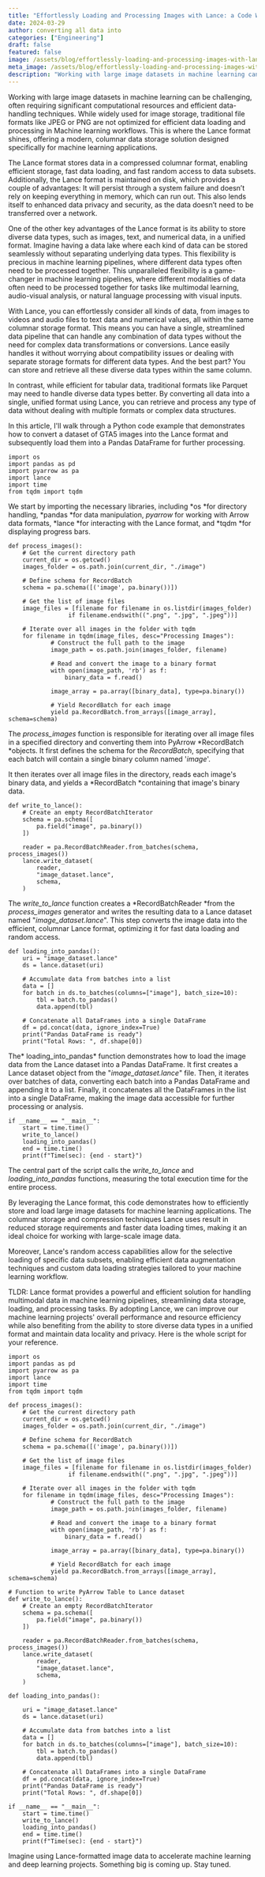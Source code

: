 ```yaml
---
title: "Effortlessly Loading and Processing Images with Lance: a Code Walkthrough"
date: 2024-03-29
author: converting all data into
categories: ["Engineering"]
draft: false
featured: false
image: /assets/blog/effortlessly-loading-and-processing-images-with-lance-a-code-walkthrough/preview-image.png
meta_image: /assets/blog/effortlessly-loading-and-processing-images-with-lance-a-code-walkthrough/preview-image.png
description: "Working with large image datasets in machine learning can be challenging, often requiring significant computational resources and efficient data-handling techniques."
---
```


Working with large image datasets in machine learning can be challenging, often requiring significant computational resources and efficient data-handling techniques. While widely used for image storage, traditional file formats like JPEG or PNG are not optimized for efficient data loading and processing in Machine learning workflows. This is where the Lance format shines, offering a modern, columnar data storage solution designed specifically for machine learning applications.

The Lance format stores data in a compressed columnar format, enabling efficient storage, fast data loading, and fast random access to data subsets. Additionally, the Lance format is maintained on disk, which provides a couple of advantages: It will persist through a system failure and doesn’t rely on keeping everything in memory, which can run out. This also lends itself to enhanced data privacy and security, as the data doesn’t need to be transferred over a network.

One of the other key advantages of the Lance format is its ability to store diverse data types, such as images, text, and numerical data, in a unified format. Imagine having a data lake where each kind of data can be stored seamlessly without separating underlying data types. This flexibility is precious in machine learning pipelines, where different data types often need to be processed together. This unparalleled flexibility is a game-changer in machine learning pipelines, where different modalities of data often need to be processed together for tasks like multimodal learning, audio-visual analysis, or natural language processing with visual inputs.

With Lance, you can effortlessly consider all kinds of data, from images to videos and audio files to text data and numerical values, all within the same columnar storage format. This means you can have a single, streamlined data pipeline that can handle any combination of data types without the need for complex data transformations or conversions. Lance easily handles it without worrying about compatibility issues or dealing with separate storage formats for different data types. And the best part? You can store and retrieve all these diverse data types within the same column.

In contrast, while efficient for tabular data, traditional formats like Parquet may need to handle diverse data types better. By converting all data into a single, unified format using Lance, you can retrieve and process any type of data without dealing with multiple formats or complex data structures.

In this article, I'll walk through a Python code example that demonstrates how to convert a dataset of GTA5 images into the Lance format and subsequently load them into a Pandas DataFrame for further processing.

    import os
    import pandas as pd
    import pyarrow as pa
    import lance
    import time
    from tqdm import tqdm

We start by importing the necessary libraries, including *os *for directory handling, *pandas *for data manipulation, *pyarrow* for working with Arrow data formats, *lance *for interacting with the Lance format, and *tqdm *for displaying progress bars.

    def process_images():
        # Get the current directory path
        current_dir = os.getcwd()
        images_folder = os.path.join(current_dir, "./image")

        # Define schema for RecordBatch
        schema = pa.schema([('image', pa.binary())])

        # Get the list of image files
        image_files = [filename for filename in os.listdir(images_folder)
              		 if filename.endswith((".png", ".jpg", ".jpeg"))]

        # Iterate over all images in the folder with tqdm
        for filename in tqdm(image_files, desc="Processing Images"):
            	# Construct the full path to the image
            	image_path = os.path.join(images_folder, filename)

            	# Read and convert the image to a binary format
            	with open(image_path, 'rb') as f:
                	binary_data = f.read()

            	image_array = pa.array([binary_data], type=pa.binary())

            	# Yield RecordBatch for each image
            	yield pa.RecordBatch.from_arrays([image_array], schema=schema)

The *process_images* function is responsible for iterating over all image files in a specified directory and converting them into PyArrow *RecordBatch *objects. It first defines the schema for the *RecordBatch*, specifying that each batch will contain a single binary column named '*image*'.

It then iterates over all image files in the directory, reads each image's binary data, and yields a *RecordBatch *containing that image's binary data.

    def write_to_lance():
    	# Create an empty RecordBatchIterator
    	schema = pa.schema([
        	pa.field("image", pa.binary())
    	])

    	reader = pa.RecordBatchReader.from_batches(schema, process_images())
    	lance.write_dataset(
        	reader,
        	"image_dataset.lance",
        	schema,
    	)

The *write_to_lance* function creates a *RecordBatchReader *from the *process_images* generator and writes the resulting data to a Lance dataset named "*image_dataset.lance*". This step converts the image data into the efficient, columnar Lance format, optimizing it for fast data loading and random access.

    def loading_into_pandas():
    	uri = "image_dataset.lance"
    	ds = lance.dataset(uri)

    	# Accumulate data from batches into a list
    	data = []
    	for batch in ds.to_batches(columns=["image"], batch_size=10):
        	tbl = batch.to_pandas()
        	data.append(tbl)

    	# Concatenate all DataFrames into a single DataFrame
    	df = pd.concat(data, ignore_index=True)
    	print("Pandas DataFrame is ready")
    	print("Total Rows: ", df.shape[0])

The* loading_into_pandas* function demonstrates how to load the image data from the Lance dataset into a Pandas DataFrame. It first creates a Lance dataset object from the "*image_dataset.lance*" file. Then, it iterates over batches of data, converting each batch into a Pandas DataFrame and appending it to a list. Finally, it concatenates all the DataFrames in the list into a single DataFrame, making the image data accessible for further processing or analysis.

    if __name__ == "__main__":
    	start = time.time()
    	write_to_lance()
    	loading_into_pandas()
    	end = time.time()
    	print(f"Time(sec): {end - start}")

The central part of the script calls the *write_to_lance* and *loading_into_pandas* functions, measuring the total execution time for the entire process.

By leveraging the Lance format, this code demonstrates how to efficiently store and load large image datasets for machine learning applications. The columnar storage and compression techniques Lance uses result in reduced storage requirements and faster data loading times, making it an ideal choice for working with large-scale image data.

Moreover, Lance's random access capabilities allow for the selective loading of specific data subsets, enabling efficient data augmentation techniques and custom data loading strategies tailored to your machine learning workflow.

TLDR: Lance format provides a powerful and efficient solution for handling multimodal data in machine learning pipelines, streamlining data storage, loading, and processing tasks. By adopting Lance, we can improve our machine learning projects' overall performance and resource efficiency while also benefiting from the ability to store diverse data types in a unified format and maintain data locality and privacy. Here is the whole script for your reference.

    import os
    import pandas as pd
    import pyarrow as pa
    import lance
    import time
    from tqdm import tqdm

    def process_images():
        # Get the current directory path
        current_dir = os.getcwd()
        images_folder = os.path.join(current_dir, "./image")

        # Define schema for RecordBatch
        schema = pa.schema([('image', pa.binary())])

        # Get the list of image files
        image_files = [filename for filename in os.listdir(images_folder)
              		 if filename.endswith((".png", ".jpg", ".jpeg"))]

        # Iterate over all images in the folder with tqdm
        for filename in tqdm(image_files, desc="Processing Images"):
            	# Construct the full path to the image
            	image_path = os.path.join(images_folder, filename)

            	# Read and convert the image to a binary format
            	with open(image_path, 'rb') as f:
                	binary_data = f.read()

            	image_array = pa.array([binary_data], type=pa.binary())

            	# Yield RecordBatch for each image
            	yield pa.RecordBatch.from_arrays([image_array], schema=schema)

    # Function to write PyArrow Table to Lance dataset
    def write_to_lance():
    	# Create an empty RecordBatchIterator
    	schema = pa.schema([
        	pa.field("image", pa.binary())
    	])

    	reader = pa.RecordBatchReader.from_batches(schema, process_images())
    	lance.write_dataset(
        	reader,
        	"image_dataset.lance",
        	schema,
    	)

    def loading_into_pandas():

    	uri = "image_dataset.lance"
    	ds = lance.dataset(uri)

    	# Accumulate data from batches into a list
    	data = []
    	for batch in ds.to_batches(columns=["image"], batch_size=10):
        	tbl = batch.to_pandas()
        	data.append(tbl)

    	# Concatenate all DataFrames into a single DataFrame
    	df = pd.concat(data, ignore_index=True)
    	print("Pandas DataFrame is ready")
    	print("Total Rows: ", df.shape[0])

    if __name__ == "__main__":
    	start = time.time()
    	write_to_lance()
    	loading_into_pandas()
    	end = time.time()
    	print(f"Time(sec): {end - start}")

Imagine using Lance-formatted image data to accelerate machine learning and deep learning projects. Something big is coming up. Stay tuned.
